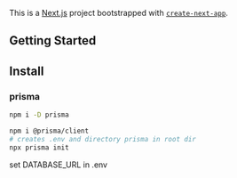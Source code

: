 This is a [Next.js](https://nextjs.org/) project bootstrapped with [`create-next-app`](https://github.com/vercel/next.js/tree/canary/packages/create-next-app).

## Getting Started

## Install

### prisma
```bash
npm i -D prisma

npm i @prisma/client
# creates .env and directory prisma in root dir
npx prisma init
```
set DATABASE_URL in .env